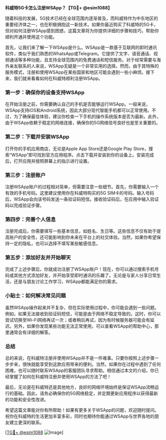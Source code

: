 **科威特5G卡怎么注册WSApp？【TG💪+ @esim1088】**

随着科技的发展，5G技术已经在全球范围内逐渐普及，而科威特作为中东地区的重要经济体之一，也在积极拥抱这一新技术。如果你最近购买了科威特的5G卡，但对如何注册WSApp感到困惑，这篇文章将为你提供详细的步骤和技巧，帮助你顺利开通并使用这个功能。

首先，让我们来了解一下WSApp是什么。WSApp是一款基于互联网的即时通讯软件，类似于我们熟悉的WhatsApp或Telegram。它提供了文字、语音通话、视频通话等多种功能，且支持全球范围内的免费通话和短信服务。对于经常需要与海外亲友联系的人来说，WSApp无疑是一个非常实用的选择。然而，由于其特殊的服务模式，注册和使用WSApp在某些国家和地区可能会遇到一些小麻烦。接下来，我们就来看看如何在科威特顺利注册WSApp。

### 第一步：确保你的设备支持WSApp

在开始注册之前，你需要确认自己的手机是否能够运行WSApp。一般来说，WSApp支持iOS和Android系统，因此大部分现代智能手机都可以正常使用。不过，为了确保最佳体验，建议你检查一下手机的操作系统版本是否为最新。此外，由于WSApp依赖于稳定的网络连接，确保你的5G网络信号良好也是至关重要的。

### 第二步：下载并安装WSApp

打开你的手机应用商店，无论是Apple App Store还是Google Play Store，搜索“WSApp”即可找到官方应用程序。点击下载并安装到你的设备上。安装完成后，打开应用并按照屏幕上的指示进行设置。

### 第三步：注册账户

注册WSApp账户的过程相对简单，但需要注意一些细节。首先，你需要输入一个有效的手机号码。这里建议使用你在科威特购买的5G SIM卡的号码。输入号码后，WSApp会向该号码发送一条验证码短信。接收验证码后，在应用中输入验证码以完成验证步骤。

### 第四步：完善个人信息

注册完成后，你需要填写一些基本信息，如姓名、生日等。这些信息不仅有助于提高账户的安全性，还可能影响到你未来在平台上的社交体验。当然，如果你希望保持一定的隐私，也可以选择不填写某些敏感信息。

### 第五步：添加好友并开始聊天

完成了上述步骤后，你就成功注册了WSApp账户！现在，你可以通过搜索手机号码或其他方式添加好友，并开始享受即时通讯的乐趣了。无论是与家人分享日常生活，还是与朋友讨论工作学习，WSApp都能满足你的需求。

### 小贴士：如何解决常见问题

虽然WSApp操作起来并不复杂，但在实际使用过程中，你可能会遇到一些问题。例如，如果无法接收到验证码短信，可能是由于网络不稳定导致的。这时，你可以尝试切换至Wi-Fi网络再试一次；或者稍后再试，因为有时候服务器可能会有延迟。另外，如果你发现某些功能无法正常使用，可以查看WSApp的帮助中心，那里通常会有详细的解答。

### 总结

总的来说，在科威特注册并使用WSApp并不是一件难事。只要你按照上述步骤一步步来，很快就能享受到这款应用带来的便利。当然，如果你在过程中遇到了任何困难，也可以随时联系WSApp的客服团队寻求帮助。相信通过本文的介绍，你已经掌握了如何在科威特注册并使用WSApp的方法了吧！

最后，无论是在科威特还是其他地方，良好的网络环境始终是保证WSApp流畅运行的基础。因此，请务必确保你的5G网络稳定，并定期更新应用程序以获得最新的功能和安全性改进。

希望这篇文章能对你有所帮助！如果有更多关于WSApp的问题，欢迎随时提问。祝你在科威特的生活更加丰富多彩，同时也期待你能通过WSApp与世界各地的朋友建立更深的联系。

[[TG💪+ @esim1088](https://t.me/s/esim1088) ![Image](https://i.postimg.cc/4NQfJmqS/Snipaste-2025-05-13-00-14-12.png)]